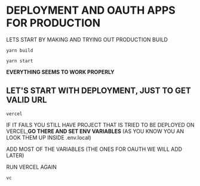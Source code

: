 # DEPLOYMENT AND OAUTH APPS FOR PRODUCTION

LETS START BY MAKING AND TRYING OUT PRODUCTION BUILD

```
yarn build
```

```
yarn start
```

**EVERYTHING SEEMS TO WORK PROPERLY**

## LET'S START WITH DEPLOYMENT, JUST TO GET VALID URL

```
vercel
```

IF IT FAILS YOU STILL HAVE PROJECT THAT IS TRIED TO BE DEPLOYED ON VERCEL,**GO THERE AND SET ENV VARIABLES** (AS YOU KNOW YOU AN LOOK THEM UP INSIDE .env.local)

ADD MOST OF THE VARIABLES (THE ONES FOR OAUTH WE WILL ADD LATER)

RUN VERCEL AGAIN

```
vc
```

